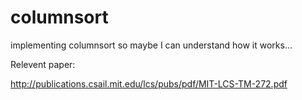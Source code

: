 # columnsort
implementing columnsort so maybe I can understand how it works...


Relevent paper:

http://publications.csail.mit.edu/lcs/pubs/pdf/MIT-LCS-TM-272.pdf
